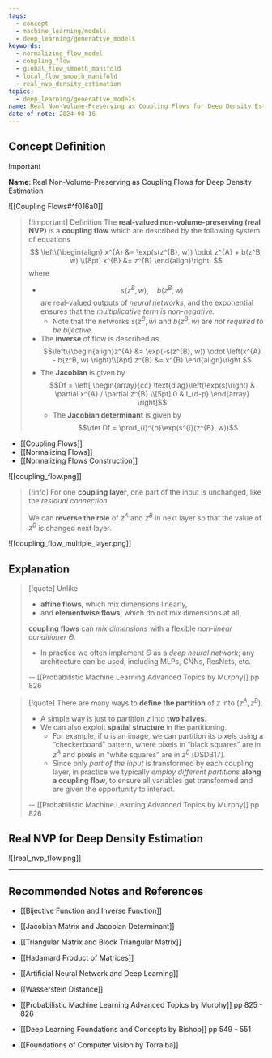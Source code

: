 ```yaml
---
tags:
  - concept
  - machine_learning/models
  - deep_learning/generative_models
keywords:
  - normalizing_flow_model
  - coupling_flow
  - global_flow_smooth_manifold
  - local_flow_smooth_manifold
  - real_nvp_density_estimation
topics:
  - deep_learning/generative_models
name: Real Non-Volume-Preserving as Coupling Flows for Deep Density Estimation
date of note: 2024-08-16
---
```


## Concept Definition

>[!important]
>**Name**: Real Non-Volume-Preserving as Coupling Flows for Deep Density Estimation

![[Coupling Flows#^f016a0]]

>[!important] Definition
>The **real-valued non-volume-preserving (real NVP)** is a **coupling flow** which are described by the following system of equations
>$$
>\left\{\begin{align}
> x^{A} &= \exp(s(z^{B}, w)) \odot z^{A} + b(z^B, w) \\[8pt]
> x^{B} &= z^{B}
>\end{align}\right.
>$$
>where 
>- $$s(z^{B}, w), \quad b(z^{B}, w)$$ are real-valued outputs of *neural networks*, and the exponential ensures that the *multiplicative term is non-negative.*
>	- Note that the networks $s(z^{B}, w)$ and $b(z^{B}, w)$ are *not required to be bijective*.
>- The **inverse** of flow is described as $$\left\{\begin{align}z^{A} &= \exp(-s(z^{B}, w)) \odot \left(x^{A} - b(z^B, w) \right)\\[8pt] z^{B} &= x^{B} \end{align}\right.$$
>- The **Jacobian** is given by $$Df =  \left[ \begin{array}{cc} \text{diag}\left(\exp(s)\right) & \partial x^{A} / \partial z^{B} \\[5pt] 0 & I_{d-p}  \end{array} \right]$$
>	- The **Jacobian determinant** is given by $$\det Df = \prod_{i}^{p}\exp(s^{i}(z^{B}, w))$$

- [[Coupling Flows]]
- [[Normalizing Flows]]
- [[Normalizing Flows Construction]]


![[coupling_flow.png]]

>[!info]
>For one **coupling layer**, one part of the input is unchanged, like the *residual connection*.
>
>We can **reverse the role** of $z^{A}$ and $z^{B}$ in next layer so that the value of $z^{B}$ is changed next layer.


![[coupling_flow_multiple_layer.png]]



## Explanation

>[!quote]
>Unlike 
>- **affine flows**, which mix dimensions linearly, 
>- and **elementwise flows**, which do not mix dimensions at all, 
>
>**coupling flows** can *mix dimensions* with a flexible *non-linear conditioner* $\Theta$. 
>- In practice we often implement $\Theta$ as a *deep neural network*; any architecture can be used, including MLPs, CNNs, ResNets, etc.
>  
>-- [[Probabilistic Machine Learning Advanced Topics by Murphy]] pp 826  

>[!quote]
>There are many ways to **define the partition** of $z$ into $(z^{A}, z^{B})$. 
>- A simple way is just to partition $z$ into **two halves**. 
>- We can also exploit **spatial structure** in the partitioning. 
>	- For example, if u is an image, we can partition its pixels using a “checkerboard” pattern, where pixels in “black squares” are in $z^{A}$ and pixels in “white squares” are in $z^{B}$ [DSDB17]. 
>	- Since only *part of the input* is transformed by each coupling layer, in practice we typically *employ different partitions* **along a coupling flow**, to ensure all variables get transformed and are given the opportunity to interact.
>	  
>-- [[Probabilistic Machine Learning Advanced Topics by Murphy]] pp 826  	  

## Real NVP for Deep Density Estimation




![[real_nvp_flow.png]]




-----------
##  Recommended Notes and References


- [[Bijective Function and Inverse Function]]
- [[Jacobian Matrix and Jacobian Determinant]]
- [[Triangular Matrix and Block Triangular Matrix]]
- [[Hadamard Product of Matrices]]
- [[Artificial Neural Network and Deep Learning]]



- [[Wasserstein Distance]]
- [[Probabilistic Machine Learning Advanced Topics by Murphy]] pp 825 - 826
- [[Deep Learning Foundations and Concepts by Bishop]] pp 549 - 551
- [[Foundations of Computer Vision by Torralba]]